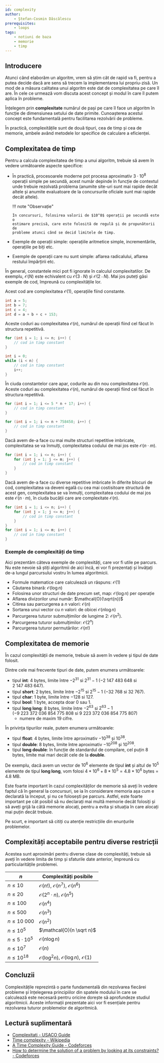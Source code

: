 ```yaml
---
id: complexity
author:
    - Ștefan-Cosmin Dăscălescu
prerequisites:
    - loops
tags:
    - notiuni de baza
    - memorie
    - timp
---
```


## Introducere

Atunci când elaborăm un algoritm, vrem să știm cât de rapid va fi, pentru a
putea decide dacă are sens să trecem la implementarea lui propriu-zisă. Un mod
de a măsura calitatea unui algoritm este dat de complexitatea pe care îl are. În
cele ce urmează vom discuta acest concept și modul în care îl putem aplica în
probleme.

Înțelegem prin **complexitate** numărul de pași pe care îl face un algoritm în
funcție de dimensiunea setului de date primite. Cunoașterea acestui concept este
fundamentală pentru facilitarea rezolvării de probleme.

În practică, complexitățile sunt de două tipuri, cea de timp și cea de memorie,
ambele având metodele lor specifice de calculare a eficienței.

## Complexitatea de timp

Pentru a calcula complexitatea de timp a unui algoritm, trebuie să avem în
vedere următoarele aspecte specifice:

- În practică, procesoarele moderne pot procesa aproximativ $3 \cdot 10^8$
  operații simple pe secundă, acest număr depinde în funcție de contextul unde
  trebuie rezolvată problema (anumite site-uri sunt mai rapide decât altele și
  anumite evaluatoare de la concursurile oficiale sunt mai rapide decât altele).

  !!! note "Observație"

      În concursuri, folosirea valorii de $10^8$ operații pe secundă este o
      estimare precisă, care este folosită de regulă și de propunătorii de
      probleme atunci când se decid limitele de timp.

- Exemple de operații simple: operațiile aritmetice simple, incrementările,
  operațiile pe biți etc.
- Exemple de operații care nu sunt simple: aflarea radicalului, aflarea restului
  împărțirii etc.

În general, constantele mici pot fi ignorate în calculul complexitatilor. De
exemplu, $\mathcal{O}(N)$ este echivalent cu $\mathcal{O}(3 \cdot N)$ și $\mathcal{O}(2 \cdot N)$. Mai jos
puteți găsi exemple de cod, împreună cu complexitățile lor.

Acest cod are complexitatea $\mathcal{O}(1)$, operațiile fiind constante.

```cpp
int a = 5;
int b = 7;
int c = 4;
int d = a + b + c + 153;
```

Aceste coduri au complexitatea $\mathcal{O}(n)$, numărul de operații fiind cel făcut în
structura repetitivă.

```cpp
for (int i = 1; i <= n; i++) {
    // cod in timp constant
}
```

```cpp
int i = 0;
while (i < n) {
    // cod in timp constant
    i++;
}
```

În ciuda constantelor care apar, codurile au din nou complexitatea $\mathcal{O}(n)$.
Aceste coduri au complexitatea $\mathcal{O}(n)$, numărul de operații fiind cel făcut în
structura repetitivă.

```cpp
for (int i = 1; i <= 5 * n + 17; i++) {
    // cod in timp constant
}
```

```cpp
for (int i = 1; i <= n + 758458; i++) {
    // cod in timp constant
}
```

Dacă avem de-a face cu mai multe structuri repetitive imbricate, complexitatea
se va înmulți, complexitatea codului de mai jos este $\mathcal{O}(n \cdot m)$.

```cpp
for (int i = 1; i <= n; i++) {
    for (int j = 1; j <= m; j++) {
        // cod in timp constant
    }
}
```

Dacă avem de-a face cu diverse repetitive imbricate în diferite blocuri de cod,
complexitatea va deveni egală cu cea mai costisitoare structură de acest gen,
complexitatea se va înmulți, complexitatea codului de mai jos este $\mathcal{O}(n \cdot
m)$, în ciuda bucății care are complexitate $\mathcal{O}(n)$.

```cpp
for (int i = 1; i <= n; i++) {
    for (int j = 1; j <= n; j++) {
        // cod in timp constant
    }
}
for (int i = 1; i <= m; i++) {
    // cod in timp constant
}
```

### Exemple de complexități de timp

Aici prezentăm câteva exemple de complexități, care vor fi utile pe parcurs. Nu
este nevoie să știți algoritmii de aici încă, ei vor fi prezentați și învățați
de-a lungul parcursului vostru în lumea algoritmicii.

- Formule matematice care calculează un răspuns: $\mathcal{O}(1)$
- Căutarea binară: $\mathcal{O}(\log n)$
- Folosirea unor structuri de date precum set, map: $\mathcal{O}(\log n)$ per operație
- Aflarea divizorilor unui număr: $\mathcal{O}(\sqrt{n})$
- Citirea sau parcurgerea a $n$ valori: $\mathcal{O}(n)$
- Sortarea unui vector cu $n$ valori: de obicei $\mathcal{O}(n \log n)$
- Parcurgerea tuturor submulțimilor de lungime 2: $\mathcal{O}(n^2)$.
- Parcurgerea tuturor submulțimilor: $\mathcal{O}(2^n)$
- Parcurgerea tuturor permutărilor: $\mathcal{O}(n!)$

## Complexitatea de memorie

În cazul complexității de memorie, trebuie să avem în vedere și tipul de date
folosit.

Dintre cele mai frecvente tipuri de date, putem enumera următoarele:

- tipul **int**: 4 bytes, limite între $-2^{31}$ si $2^{31} - 1$ ($-2 \ 147 \
  483 \ 648$ si $2 \ 147 \ 483 \ 647$).
- tipul **short**: 2 bytes, limite între $-2^{15}$ si $2^{15} - 1$ ($-32  \
  768$ si $32 \ 767$).
- tipul **char**: 1 byte, limite între $-128$ si 127.
- tipul **bool**: 1 byte, accepta doar 0 sau 1.
- tipul **long long**: 8 bytes, limite între $-2^{63}$ si $2^{63} - 1$ ($-9 \
  223 \ 372 \ 036 \ 854 \ 775 \ 808$ si $9 \ 223 \ 372 \ 036 \ 854 \ 775 \ 807$)
  * numere de maxim 19 cifre.

În privința tipurilor reale, putem enumera următoarele:

- tipul **float**: 4 bytes, limite între aproximativ $-10^{38}$ și $10^{38}$.
- tipul **double**: 8 bytes, limite între aproximativ $-10^{208}$ și
  $10^{208}$.
- tipul **long double**: în funcție de standardul de compilare, cel puțin 8
  bytes, limite mai mari decât cele de la **double**.

De exemplu, dacă avem un vector de $10^6$ elemente de tipul **int** și altul de
$10^5$ elemente de tipul **long long**, vom folosi $4 * 10^6 + 8 * 10^5 =
4.8*10^6$ bytes = $4.8$ MB.

Este foarte important în cazul complexităților de memorie să aveți în vedere
faptul că în general la concursuri, se ia în considerare memoria așa cum e
declarată la început, și nu ce folosești pe parcurs. Astfel, este foarte
important pe cât posibil să nu declarați mai multă memorie decât folosiți și să
aveți grijă la câtă memorie alocați, pentru a evita și situația în care alocați
mai puțin decât trebuie.

Pe scurt, e important să citiți cu atenție restricțiile din enunțurile
problemelor.

## Complexități acceptabile pentru diverse restricții

Acestea sunt aproximări pentru diverse clase de complexități, trebuie să aveți
în vedere limita de timp și sfaturile date anterior, împreună cu
particularitățile problemei.

| $n$                   | Complexități posibile              |
| --------------------- | ---------------------------------- |
| $n \leq 10$           | $\mathcal{O}(n!)$, $\mathcal{O}(n^7)$, $\mathcal{O}(n^6)$        |
| $n \leq 20$           | $\mathcal{O}(2^n \cdot n)$, $\mathcal{O}(n^5)$         |
| $n \leq 100$          | $\mathcal{O}(n^4)$                           |
| $n \leq 500$          | $\mathcal{O}(n^3)$                           |
| $n \leq 10 \ 000$     | $\mathcal{O}(n^2)$                           |
| $n \leq 10^5$         | $\mathcal{O}(n \sqrt n)$                     |
| $n \leq 5 \cdot 10^5$ | $\mathcal{O}(n \log n)$                      |
| $n \leq 10^7$         | $\mathcal{O}(n)$                             |
| $n \leq 10^{18}$      | $\mathcal{O}(\log^2 n)$, $\mathcal{O}(\log n)$, $\mathcal{O}(1)$ |

## Concluzii

Complexitățile reprezintă o parte fundamentală din rezolvarea fiecărei probleme
și înțelegerea principiilor din spatele modului în care se calculează este
necesară pentru oricine dorește să aprofundeze studiul algoritmicii. Aceste
informații prezentate aici vor fi esențiale pentru rezolvarea tuturor
problemelor de algoritmică.

## Lectură suplimentară

- [Complexitati - USACO Guide](https://usaco.guide/bronze/time-comp?lang=cpp)
- [Time complexity - Wikipedia](https://en.wikipedia.org/wiki/Time_complexity)
- [A Time Complexity Guide - Codeforces](https://codeforces.com/blog/entry/104888)
- [How to determine the solution of a problem by looking at its constraints? - Codeforces](https://codeforces.com/blog/entry/21344)
